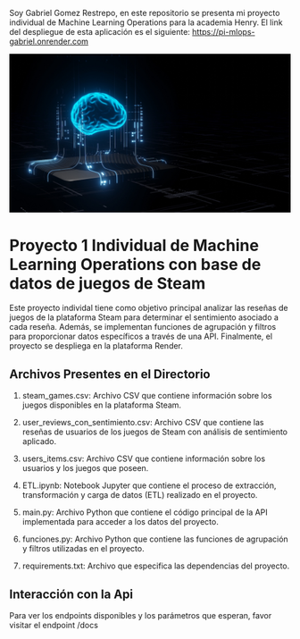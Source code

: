 Soy Gabriel Gomez Restrepo, en este repositorio se presenta mi proyecto individual de Machine Learning Operations para la academia Henry. El link del despliegue de esta aplicación es el siguiente: https://pi-mlops-gabriel.onrender.com 


![ml image](image.png)

# Proyecto 1 Individual de Machine Learning Operations con base de datos de juegos de Steam


Este proyecto individal tiene como objetivo principal analizar las reseñas de juegos de la plataforma Steam para determinar el sentimiento asociado a cada reseña. Además, se implementan funciones de agrupación y filtros para proporcionar datos específicos a través de una API. Finalmente, el proyecto se despliega en la plataforma Render.

## Archivos Presentes en el Directorio
1. steam_games.csv: Archivo CSV que contiene información sobre los juegos disponibles en la plataforma Steam.

2. user_reviews_con_sentimiento.csv: Archivo CSV que contiene las reseñas de usuarios de los juegos de Steam con análisis de sentimiento aplicado.

3. users_items.csv: Archivo CSV que contiene información sobre los usuarios y los juegos que poseen.

4. ETL.ipynb: Notebook Jupyter que contiene el proceso de extracción, transformación y carga de datos (ETL) realizado en el proyecto.

5. main.py: Archivo Python que contiene el código principal de la API implementada para acceder a los datos del proyecto.

6. funciones.py: Archivo Python que contiene las funciones de agrupación y filtros utilizadas en el proyecto.

7. requirements.txt: Archivo que especifica las dependencias del proyecto.

## Interacción con la Api

Para ver los endpoints disponibles y los parámetros que esperan, favor visitar el endpoint /docs

